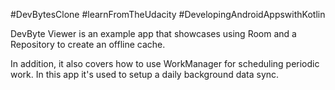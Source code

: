 #DevBytesClone 
#learnFromTheUdacity
#DevelopingAndroidAppswithKotlin

DevByte Viewer is an example app that showcases using Room and a Repository to create an offline cache.

In addition, it also covers how to use WorkManager for scheduling periodic work. In this app it's used to setup a daily background data sync.
